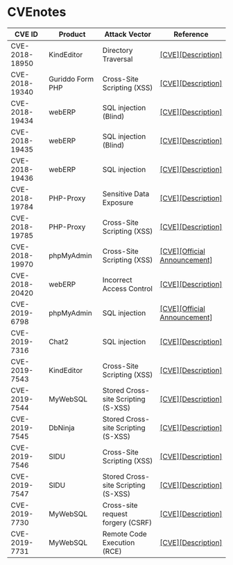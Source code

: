 # CVEnotes
|CVE ID        |Product   |Attack Vector        |Reference                                     |
|--------------|----------|---------------------|----------------------------------------------|
|CVE-2018-18950|KindEditor|Directory Traversal|[[CVE]](https://cve.mitre.org/cgi-bin/cvename.cgi?name=CVE-2018-18950)[[Description]](https://github.com/eddietcc/CVEnotes/blob/master/CVE-2018-18950_KindEditor/README.md)|
|CVE-2018-19340|Guriddo Form PHP|Cross-Site Scripting (XSS)|[[CVE]](https://cve.mitre.org/cgi-bin/cvename.cgi?name=CVE-2018-19340)[[Description]](https://github.com/0xUhaw/CVE-Bins/blob/master/Guriddo%20Form%20PHP/README.md)|
|CVE-2018-19434|webERP|SQL injection (Blind)|[[CVE]](https://cve.mitre.org/cgi-bin/cvename.cgi?name=CVE-2018-19434)[[Description]](https://github.com/eddietcc/CVEnotes/blob/master/webERP_4.15_BankMatching/readme.md)|
|CVE-2018-19435|webERP|SQL injection (Blind)|[[CVE]](https://cve.mitre.org/cgi-bin/cvename.cgi?name=CVE-2018-19435)[[Description]](https://github.com/0xUhaw/CVE-Bins/tree/master/webERP%20SQLI-1)|
|CVE-2018-19436|webERP|SQL injection|[[CVE]](https://cve.mitre.org/cgi-bin/cvename.cgi?name=CVE-2018-19436)[[Description]](https://github.com/0xUhaw/CVE-Bins/tree/master/webERP%20SQLI-2)|
|CVE-2018-19784|PHP-Proxy|Sensitive Data Exposure|[[CVE]](https://cve.mitre.org/cgi-bin/cvename.cgi?name=CVE-2018-19784)[[Description]](https://github.com/0xUhaw/CVE-Bins/blob/master/PHP-Proxy/readme.md)|
|CVE-2018-19785|PHP-Proxy|Cross-Site Scripting (XSS)|[[CVE]](https://cve.mitre.org/cgi-bin/cvename.cgi?name=CVE-2018-19785)[[Description]](https://github.com/eddietcc/CVEnotes/blob/master/PHP-Proxy/RADME.md)|
|CVE-2018-19970|phpMyAdmin|Cross-Site Scripting (XSS)|[[CVE]](https://cve.mitre.org/cgi-bin/cvename.cgi?name=CVE-2018-19970)[[Official Announcement]](https://www.phpmyadmin.net/security/PMASA-2018-8/)|
|CVE-2018-20420|webERP|Incorrect Access Control|[[CVE]](http://cve.mitre.org/cgi-bin/cvename.cgi?name=CVE-2018-20420)[[Description]](https://github.com/eddietcc/CVEnotes/blob/master/webERP_4.15_Z_CreateCompanyTemplateFile/README.md)|
|CVE-2019-6798|phpMyAdmin|SQL injection|[[CVE]](https://cve.mitre.org/cgi-bin/cvename.cgi?name=2019-6798)[[Official Announcement]](https://www.phpmyadmin.net/security/PMASA-2019-2/)|
|CVE-2019-7316|Chat2|SQL injection|[[CVE]](https://cve.mitre.org/cgi-bin/cvename.cgi?name=CVE-2019-7316)[[Description]](https://github.com/eddietcc/CVEnotes/blob/master/Chat2/readme.md)|
|CVE-2019-7543|KindEditor|Cross-Site Scripting (XSS)|[[CVE]](https://cve.mitre.org/cgi-bin/cvename.cgi?name=CVE-2019-7543)[[Description]](https://github.com/0xUhaw/CVE-Bins/blob/master/KindEditor/readme.md)|
|CVE-2019-7544|MyWebSQL|Stored Cross-site Scripting (S-XSS)|[[CVE]](https://cve.mitre.org/cgi-bin/cvename.cgi?name=CVE-2019-7544)[[Description]](https://github.com/0xUhaw/CVE-Bins/blob/master/MyWebSQL/Readme.md)|
|CVE-2019-7545|DbNinja|Stored Cross-site Scripting (S-XSS)|[[CVE]](https://cve.mitre.org/cgi-bin/cvename.cgi?name=CVE-2019-7545)[[Description]](https://github.com/0xUhaw/CVE-Bins/blob/master/DbNinja/README.md)|
|CVE-2019-7546|SIDU|Cross-Site Scripting (XSS)|[[CVE]](https://cve.mitre.org/cgi-bin/cvename.cgi?name=CVE-2019-7546)[[Description]](https://github.com/0xUhaw/CVE-Bins/blob/master/SIDU/Reflected%20XSS/readme.md)|
|CVE-2019-7547|SIDU|Stored Cross-site Scripting (S-XSS)|[[CVE]](https://cve.mitre.org/cgi-bin/cvename.cgi?name=CVE-2019-7547)[[Description]](https://github.com/0xUhaw/CVE-Bins/blob/master/SIDU/Stored%20XSS/readme.md)|
|CVE-2019-7730|MyWebSQL|Cross-site request forgery (CSRF)|[[CVE]](https://cve.mitre.org/cgi-bin/cvename.cgi?name=CVE-2019-7730)[[Description]](https://github.com/eddietcc/CVEnotes/blob/master/MyWebSQL/CSRF/readme.md)|
|CVE-2019-7731|MyWebSQL|Remote Code Execution (RCE)|[[CVE]](https://cve.mitre.org/cgi-bin/cvename.cgi?name=CVE-2019-7731)[[Description]](https://github.com/eddietcc/CVEnotes/blob/master/MyWebSQL/RCE/readme.md)|
<!--stackedit_data:
eyJoaXN0b3J5IjpbNjg1NTA2OTcxLC03MjQxMjM1MzIsLTEyMj
cwMTg3MjIsMTc1OTI1NDEyMSwxNjU4MDY3NTkzLDE5NjQxNzIy
OTAsLTEyMjcwMTg3MjIsLTEwNjA1OTk0NjEsMzU1NTkzODM3LD
kzMzk1NTMxM119
-->